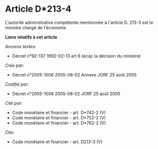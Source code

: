 # Article D*213-4

L'autorité administrative compétente mentionnée à l'article D. 213-3 est le ministre chargé de l'économie.

**Liens relatifs à cet article**

_Anciens textes_:

  - Décret n°92-137 1992-02-13 art 6 (ecqc la décision du ministre)

_Créé par_:

  - Décret n°2005-1006 2005-08-02 Annexe JORF 25 août 2005

_Codifié par_:

  - Décret n°2005-1006 2005-08-02 JORF 25 août 2005

_Cité par_:

  - Code monétaire et financier - art. D*742-2 (V)
  - Code monétaire et financier - art. D*752-2 (V)
  - Code monétaire et financier - art. D*762-2 (V)

_Cite_:

  - Code monétaire et financier - art. D213-3 (V)

